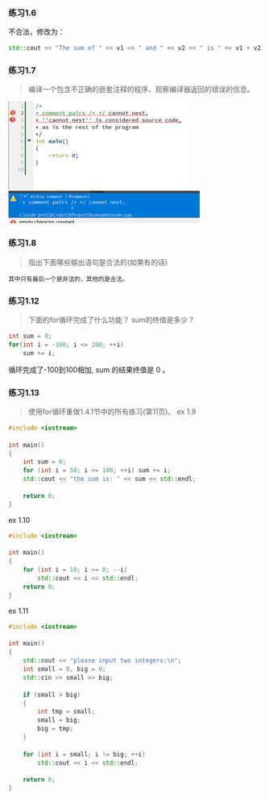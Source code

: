 ### 练习1.6
不合法，修改为：
```cpp
std::cout << "The sum of " << v1 << " and " << v2 << " is " << v1 + v2 << std::endl;
```

### 练习1.7
> 编译一个包含不正确的嵌套注释的程序，观察编译器返回的错误的信息。

![](img/error1.png)
![](img/error2.png)

### 练习1.8 
> 指出下面哪些输出语句是合法的(如果有的话)
```
其中只有最后一个是非法的，其他的是合法。
```

### 练习1.12
> 下面的for循环完成了什么功能？ sum的终值是多少？
```cpp
int sum = 0;
for(int i = -100; i <= 100; ++i)
    sum += i;
```
循环完成了-100到100相加, sum 的结果终值是 0 。

### 练习1.13
> 使用for循环重做1.4.1节中的所有练习(第11页)。
ex 1.9
```cpp
#include <iostream>

int main()
{
    int sum = 0;
    for (int i = 50; i <= 100; ++i) sum += i;
    std::cout << "the sum is: " << sum << std::endl;

    return 0;
}
```
ex 1.10
```cpp
#include <iostream>

int main()
{
    for (int i = 10; i >= 0; --i)
        std::cout << i << std::endl;
    return 0;
}
```
ex 1.11
```cpp
#include <iostream>

int main()
{
    std::cout << "please input two integers:\n";
    int small = 0, big = 0;
    std::cin >> small >> big;

    if (small > big)
    {
        int tmp = small;
        small = big;
        big = tmp;
    }

    for (int i = small; i != big; ++i)
        std::cout << i << std::endl;

    return 0;
}
```









